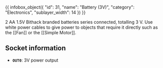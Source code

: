 {{ infobox_object({
	"id": 31,
	"name": "Battery (3V)",
	"category": "Electronics",
	"sublayer_width": 14
}) }}

2 AA 1.5V Bithack branded batteries series connected, totalling 3 V. Use white power cables to give power to objects that require it directly such as the [[Fan]] or the [[Simple Motor]].

## Socket information
- **`OUT0`**: 3V power output